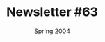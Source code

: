 ---
title: "Newsletter #63"
date: "Spring 2004"
pdf: "https://archive.org/details/interspecies-communication-newsletter-0063"
---
